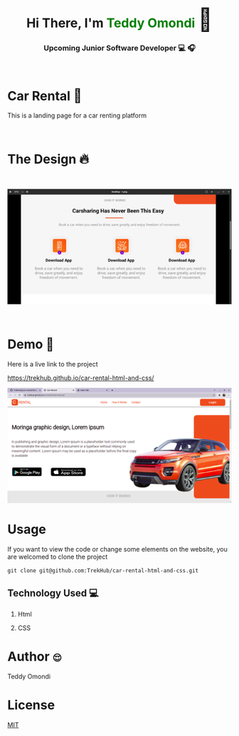 <div style="text-align: center; ">
        <div>
            <h1>Hi There, I'm <span style="color: green; ">Teddy Omondi</span> <span style='font-size:50px;'> &#128075</span></h1>
            <h3>Upcoming Junior Software Developer &#128187; &#127911;</h3>
        </div>
        
</div>
<br>

# Car Rental <span style='font-size:30px;'>&#127828;</span> 

This is a  landing page for a car renting platform

<br>

# The Design <span style='font-size:30px;'>&#128293;</span>

<br>

![alt text](images/screen1.png)

<br>

# Demo &#128273;

Here is a live link to the project 


https://trekhub.github.io/car-rental-html-and-css/

![alt text](images/screen2.png)

# Usage

If you want to view the code or change some elements on the website, you are welcomed to clone the project

```git
git clone git@github.com:TrekHub/car-rental-html-and-css.git

```

<h2>Technology Used &#128187; </h2>

1. Html

2. CSS


# Author <span style='font-size:20px;'>&#128524;</span> 

Teddy Omondi 

# License
[MIT](https://choosealicense.com/licenses/mit/)
